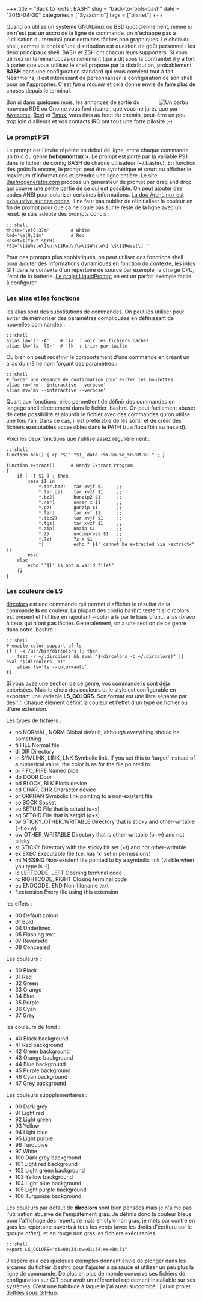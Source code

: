 +++
title = "Back to roots : BASH"
slug = "back-to-roots-bash"
date = "2015-04-30"
categories = ["Sysadmin"]
tags = ["planet"]
+++

Quand on utilise un système GNU/Linux ou BSD quotidiennement, même si on n'est
pas un accro de la ligne de commande, on n'échappe pas à l'utilisation du
terminal pour certaines tâches non graphiques. Le choix du shell, comme le
choix d'une distribution est question de goût personnel : les deux principaux
shell, BASH et ZSH ont chacun leurs supporters. Si vous utilisez un terminal
occasionnellement (qui a dit sous la contrainte) il y a fort à parier que vous
utilisez le shell proposé par la distribution, probablement **BASH** dans une
configuration standard qui vous convient tout à fait. Néanmoins, il est
intéressant de personnaliser la configuration de son shell pour se l'approprier.
C'est *fun à réaliser* et cela donne envie de faire plus de choses depuis le
terminal.

<img src="/images/2015/stallman-code.jpg" alt="Un barbu" style="margin: 0px
20px; float:right;" /> Bon si dans quelques mois, les annonces de sortie du nouveau KDE ou
Gnome vous font ricaner, que vous ne jurez que par
[Awesome](http://awesome.naquadah.org),
[Rxvt](http://sourceforge.net/projects/rxvt) et
[Tmux](http://tmux.sourceforge.net), vous êtes au bout du chemin, peut-être un
peu trop loin d'ailleurs et vos contacts IRC ont tous une forte pilosité ;-)

### Le prompt PS1

Le prompt est l'invite répétée en début de ligne, entre chaque commande, un
truc du genre **bob@montux >**. Le prompt est porté par la variable PS1 dans le
fichier de config BASH de chaque utilisateur (~/.bashrc). En fonction des goûts
là encore, le prompt peut être synthétique et court ou afficher le maximum
d'informations et prendre une ligne entière. Le site
[Bashrcgenerator.com](http://bashrcgenerator.com) propose un générateur de
prompt par drag and drop qui couvre une petite partie de ce qui est possible.
On peut ajouter des codes ANSI pour coloriser certaines informations. [La doc
ArchLinux est exhaustive sur ces
codes](https://wiki.archlinux.org/index.php/Color_Bash_Prompt).  Il ne faut pas
oublier de réinitialiser la couleur en fin de prompt pour que ça ne coule pas
sur le reste de la ligne avec un reset. je suis adepte des prompts concis :

    :::shell
    White='\e[0;37m'        # White
    Red='\e[0;31m'          # Red
    Reset=$(tput sgr0)
    PS1="\[$White\]\u:\[$Red\]\w\[$White\] \$\[$Reset\] "

Pour des prompts plus sophistiqués, on peut utiliser des fonctions shell pour
ajouter des informations dynamiques en fonction du contexte, les infos GIT dans
le contexte d'un répertoire de source par exemple, la charge CPU, l'état de la
batterie. [Le projet LiquidPrompt](https://github.com/nojhan/liquidprompt) en
est un parfait exemple facile à configurer.

### Les alias et les fonctions

les alias sont des substitutions de commandes. On peut les utiliser pour éviter
de mémoriser des paramètres compliquées en définissant de nouvelles commandes :

    :::shell
    alias la='ll -A'    # 'la' : voir les fichiers cachés
    alias lk='ls -lSr'  # 'lk' : trier par taille

Ou bien on peut redéfinir le comportement d'une commande en créant un alias du
même nom forçant des paramètres :

    :::shell
    # forcer une demande de confirmation pour éviter les boulettes
    alias rm='rm --interactive --verbose'
    alias mv='mv --interactive --verbose'

Quant aux fonctions, elles permettent de définir des commandes en langage shell
directement dans le fichier .bashrc. On peut facilement abuser de cette
possibilité et alourdir le fichier avec des commandes qu'on utilise une fois
l'an. Dans ce cas, il est préférable de les sortir et de créer des fichiers
exécutables accessibles dans le PATH (/usr/local/bin au hasard).

Voici les deux fonctions que j'utilise assez régulièrement :

    :::shell
    function bak() { cp "$1" "$1_`date +%Y-%m-%d_%H-%M-%S`" ; }

    function extract()      # Handy Extract Program
    {
        if [ -f $1 ] ; then
            case $1 in
                *.tar.bz2)   tar xvjf $1     ;;
                *.tar.gz)    tar xvzf $1     ;;
                *.bz2)       bunzip2 $1      ;;
                *.rar)       unrar x $1      ;;
                *.gz)        gunzip $1       ;;
                *.tar)       tar xvf $1      ;;
                *.tbz2)      tar xvjf $1     ;;
                *.tgz)       tar xvzf $1     ;;
                *.zip)       unzip $1        ;;
                *.Z)         uncompress $1   ;;
                *.7z)        7z x $1         ;;
                *)           echo "'$1' cannot be extracted via >extract<" ;;
            esac
        else
            echo "'$1' is not a valid file!"
        fi
    }

### Les couleurs de LS

[dircolors](http://linux.die.net/man/1/dircolors) est une commande qui permet
d'afficher le résultat de la commande **ls** en couleur. La plupart des config
bashrc testent si dircolors est présent et l'utilise en rajoutant --color à
ls par le biais d'un... alias (bravo à ceux qui n'ont pas lâché). Généralement,
on a une section de ce genre dans notre .bashrc :

    :::shell
    # enable color support of ls
    if [ -x /usr/bin/dircolors ]; then
        test -r ~/.dircolors && eval "$(dircolors -b ~/.dircolors)" || eval "$(dircolors -b)"
        alias ls='ls --color=auto'
    fi

Si vous avez une section de ce genre, vos commande ls sont déjà colorisées.
Mais le choix des couleurs et le style est configurable en exportant une
variable **LS_COLORS**. Son format est une liste séparée par des
':'. Chaque élément définit la couleur et l'effet d'un type de fichier ou d'une
extension.

Les types de fichiers :

- no  NORMAL, NORM    Global default, although everything should be something
- fi  FILE    Normal file
- di  DIR Directory
- ln  SYMLINK, LINK, LNK  Symbolic link. If you set this to ‘target’ instead of a numerical value, the color is as for the file pointed to.
- pi  FIFO, PIPE  Named pipe
- do  DOOR    Door
- bd  BLOCK, BLK  Block device
- cd  CHAR, CHR   Character device
- or  ORPHAN  Symbolic link pointing to a non-existent file
- so  SOCK    Socket
- su  SETUID  File that is setuid (u+s)
- sg  SETGID  File that is setgid (g+s)
- tw  STICKY_OTHER_WRITABLE   Directory that is sticky and other-writable (+t,o+w)
- ow  OTHER_WRITABLE  Directory that is other-writable (o+w) and not sticky
- st  STICKY  Directory with the sticky bit set (+t) and not other-writable
- ex  EXEC    Executable file (i.e. has ‘x’ set in permissions)
- mi  MISSING Non-existent file pointed to by a symbolic link (visible when you type ls -l)
- lc  LEFTCODE, LEFT  Opening terminal code
- rc  RIGHTCODE, RIGHT    Closing terminal code
- ec  ENDCODE, END    Non-filename text
- \*.extension Every file using this extension

les effets :

- 00  Default colour
- 01  Bold
- 04  Underlined
- 05  Flashing text
- 07  Reversetd
- 08  Concealed

Les couleurs :

- 30  Black
- 31  Red
- 32  Green
- 33  Orange
- 34  Blue
- 35  Purple
- 36  Cyan
- 37  Grey

les couleurs de fond :

- 40  Black background
- 41  Red background
- 42  Green background
- 43  Orange background
- 44  Blue background
- 45  Purple background
- 46  Cyan background
- 47  Grey background

Les couleurs suppplémentaires :

- 90  Dark grey
- 91  Light red
- 92  Light green
- 93  Yellow
- 94  Light blue
- 95  Light purple
- 96  Turquoise
- 97  White
- 100 Dark grey background
- 101 Light red background
- 102 Light green background
- 103 Yellow background
- 104 Light blue background
- 105 Light purple background
- 106 Turquoise background

Les couleurs par défaut de **dircolors** sont bien pensées mais je n'aime pas
l'utilisation abusive de l'empâtement gras. Je définis donc la couleur bleue
pour l'affichage des répertoire mais en style non gras, je mets par contre en
gras les répertoire ouverts à tous les vents (avec les droits d'écriture sur le
groupe *other*), et en rouge non gras les fichiers exécutables.

    :::shell
    export LS_COLORS="di=00;34:ow=01;34:ex=00;31"


J'espère que ces quelques exemples donnent envie de plonger dans les arcanes du
fichier .bashrc pour l'ajuster à sa sauce et utiliser un peu plus la ligne de
commande. De plus en plus de monde conserve ses fichiers de configuration sur
GIT pour avoir un référentiel rapidement installable sur ses systèmes. C'est
une habitude à laquelle j'ai aussi succombé : j'ai un projet [dotfiles sous
GitHub](https://github.com/kianby/dotfiles).
